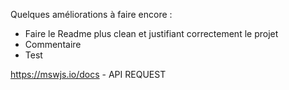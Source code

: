 Quelques améliorations à faire encore :

-   Faire le Readme plus clean et justifiant correctement le projet
-   Commentaire
-   Test

https://mswjs.io/docs - API REQUEST
